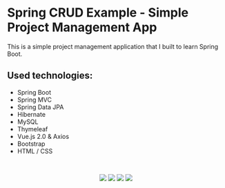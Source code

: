 # Spring CRUD Example - Simple Project Management App
This is a simple project management application that I built to learn Spring Boot.
## Used technologies:
- Spring Boot
- Spring MVC
- Spring Data JPA
- Hibernate
- MySQL
- Thymeleaf
- Vue.js 2.0 & Axios
- Bootstrap
- HTML / CSS

<br />
<p align="center">
    <img src="https://i.imgur.com/vsmUOb3.png"/>
    <img src="https://i.imgur.com/Zf4uIvf.png"/>
    <img src="https://i.imgur.com/wyOE8eK.png"/>
    <img src="https://i.imgur.com/sH11mlN.png"/>
</p>
